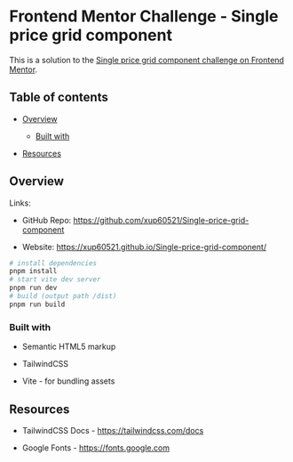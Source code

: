 # **Frontend Mentor Challenge - Single price grid component**

This is a solution to the [Single price grid component challenge on Frontend Mentor](https://www.frontendmentor.io/challenges/single-price-grid-component-5ce41129d0ff452fec5abbbc "https://www.frontendmentor.io/challenges/single-price-grid-component-5ce41129d0ff452fec5abbbc").

## Table of contents

- [Overview](#overview)

   - [Built with](#built-with)

- [Resources](#resources)

## Overview

Links:

- GitHub Repo: <https://github.com/xup60521/Single-price-grid-component>

- Website: <https://xup60521.github.io/Single-price-grid-component/>

```bash
# install dependencies
pnpm install
# start vite dev server
pnpm run dev
# build (output path /dist)
pnpm run build
```

### Built with

- Semantic HTML5 markup

- TailwindCSS

- Vite - for bundling assets

## Resources

- TailwindCSS Docs - <https://tailwindcss.com/docs>

- Google Fonts - <https://fonts.google.com>